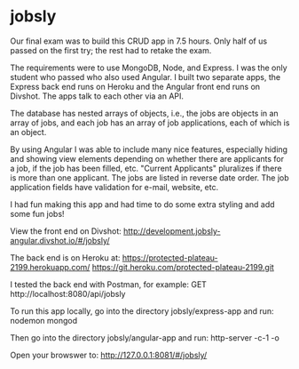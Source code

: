 # jobsly

Our final exam was to build this CRUD app in 7.5 hours. Only half of us passed on the first try; the rest had to retake the exam.

The requirements were to use MongoDB, Node, and Express. I was the only student who passed who also used Angular. I built two separate apps, the Express back end runs on Heroku and the Angular front end runs on Divshot. The apps talk to each other via an API.

The database has nested arrays of objects, i.e., the jobs are objects in an array of jobs, and each job has an array of job applications, each of which is an object.

By using Angular I was able to include many nice features, especially hiding and showing view elements depending on whether there are applicants for a job, if the job has been filled, etc. "Current Applicants" pluralizes if there is more than one applicant. The jobs are listed in reverse date order. The job application fields have validation for e-mail, website, etc.

I had fun making this app and had time to do some extra styling and add some fun jobs!

View the front end on Divshot:
http://development.jobsly-angular.divshot.io/#/jobsly/

The back end is on Heroku at:
https://protected-plateau-2199.herokuapp.com/ https://git.heroku.com/protected-plateau-2199.git

I tested the back end with Postman, for example:
GET http://localhost:8080/api/jobsly

To run this app locally, go into the directory jobsly/express-app and run:
nodemon
mongod

Then go into the directory jobsly/angular-app and run:
http-server -c-1 -o

Open your browswer to:
http://127.0.0.1:8081/#/jobsly/
